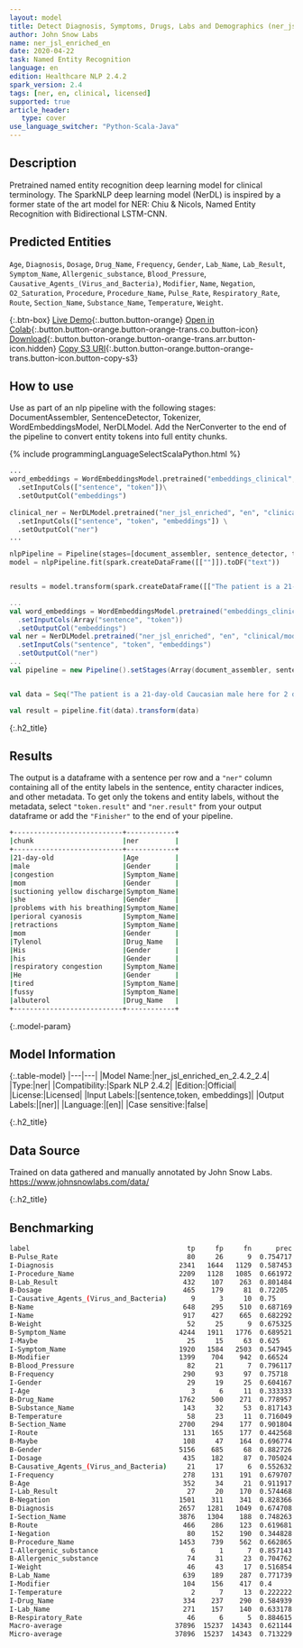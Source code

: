 ```yaml
---
layout: model
title: Detect Diagnosis, Symptoms, Drugs, Labs and Demographics (ner_jsl_enriched)
author: John Snow Labs
name: ner_jsl_enriched_en
date: 2020-04-22
task: Named Entity Recognition
language: en
edition: Healthcare NLP 2.4.2
spark_version: 2.4
tags: [ner, en, clinical, licensed]
supported: true
article_header:
   type: cover
use_language_switcher: "Python-Scala-Java"
---
```



## Description


Pretrained named entity recognition deep learning model for clinical terminology. The SparkNLP deep learning model (NerDL) is inspired by a former state of the art model for NER: Chiu & Nicols, Named Entity Recognition with Bidirectional LSTM-CNN. 


## Predicted Entities 
`Age`, `Diagnosis`, `Dosage`, `Drug_Name`, `Frequency`, `Gender`, `Lab_Name`, `Lab_Result`, `Symptom_Name`, `Allergenic_substance`, `Blood_Pressure`, `Causative_Agents_(Virus_and_Bacteria)`, `Modifier`, `Name`, `Negation`, `O2_Saturation`, `Procedure`, `Procedure_Name`, `Pulse_Rate`, `Respiratory_Rate`, `Route`, `Section_Name`, `Substance_Name`, `Temperature`, `Weight`.


{:.btn-box}
[Live Demo](https://demo.johnsnowlabs.com/healthcare/NER_JSL/){:.button.button-orange}
[Open in Colab](https://colab.research.google.com/github/JohnSnowLabs/spark-nlp-workshop/blob/master/tutorials/streamlit_notebooks/healthcare/NER_JSL.ipynb){:.button.button-orange.button-orange-trans.co.button-icon}
[Download](https://s3.amazonaws.com/auxdata.johnsnowlabs.com/clinical/models/ner_jsl_enriched_en_2.4.2_2.4_1587513303751.zip){:.button.button-orange.button-orange-trans.arr.button-icon.hidden}
[Copy S3 URI](s3://auxdata.johnsnowlabs.com/clinical/models/ner_jsl_enriched_en_2.4.2_2.4_1587513303751.zip){:.button.button-orange.button-orange-trans.button-icon.button-copy-s3}




## How to use
Use as part of an nlp pipeline with the following stages: DocumentAssembler, SentenceDetector, Tokenizer, WordEmbeddingsModel, NerDLModel. Add the NerConverter to the end of the pipeline to convert entity tokens into full entity chunks.


<div class="tabs-box" markdown="1">


{% include programmingLanguageSelectScalaPython.html %}




```python
...
word_embeddings = WordEmbeddingsModel.pretrained("embeddings_clinical", "en", "clinical/models")\
  .setInputCols(["sentence", "token"])\
  .setOutputCol("embeddings")
  
clinical_ner = NerDLModel.pretrained("ner_jsl_enriched", "en", "clinical/models") \
  .setInputCols(["sentence", "token", "embeddings"]) \
  .setOutputCol("ner")
...

nlpPipeline = Pipeline(stages=[document_assembler, sentence_detector, tokenizer, word_embeddings, clinical_ner, ner_converter])
model = nlpPipeline.fit(spark.createDataFrame([[""]]).toDF("text"))


results = model.transform(spark.createDataFrame([["The patient is a 21-day-old Caucasian male here for 2 days of congestion - mom has been suctioning yellow discharge from the patient's nares, plus she has noticed some mild problems with his breathing while feeding (but negative for any perioral cyanosis or retractions). One day ago, mom also noticed a tactile temperature and gave the patient Tylenol. Baby also has had some decreased p.o. intake. His normal breast-feeding is down from 20 minutes q.2h. to 5 to 10 minutes secondary to his respiratory congestion. He sleeps well, but has been more tired and has been fussy over the past 2 days. The parents noticed no improvement with albuterol treatments given in the ER. His urine output has also decreased; normally he has 8 to 10 wet and 5 dirty diapers per 24 hours, now he has down to 4 wet diapers per 24 hours. Mom denies any diarrhea. His bowel movements are yellow colored and soft in nature."]], ["text"]))
```


```scala
...
val word_embeddings = WordEmbeddingsModel.pretrained("embeddings_clinical", "en", "clinical/models")
  .setInputCols(Array("sentence", "token"))
  .setOutputCol("embeddings")
val ner = NerDLModel.pretrained("ner_jsl_enriched", "en", "clinical/models")
  .setInputCols("sentence", "token", "embeddings")
  .setOutputCol("ner")
...
val pipeline = new Pipeline().setStages(Array(document_assembler, sentence_detector, tokenizer, word_embeddings, ner, ner_converter))


val data = Seq("The patient is a 21-day-old Caucasian male here for 2 days of congestion - mom has been suctioning yellow discharge from the patient's nares, plus she has noticed some mild problems with his breathing while feeding (but negative for any perioral cyanosis or retractions). One day ago, mom also noticed a tactile temperature and gave the patient Tylenol. Baby also has had some decreased p.o. intake. His normal breast-feeding is down from 20 minutes q.2h. to 5 to 10 minutes secondary to his respiratory congestion. He sleeps well, but has been more tired and has been fussy over the past 2 days. The parents noticed no improvement with albuterol treatments given in the ER. His urine output has also decreased; normally he has 8 to 10 wet and 5 dirty diapers per 24 hours, now he has down to 4 wet diapers per 24 hours. Mom denies any diarrhea. His bowel movements are yellow colored and soft in nature.").toDF("text")

val result = pipeline.fit(data).transform(data)
```


</div>


{:.h2_title}
## Results
The output is a dataframe with a sentence per row and a ``"ner"`` column containing all of the entity labels in the sentence, entity character indices, and other metadata. To get only the tokens and entity labels, without the metadata, select ``"token.result"`` and ``"ner.result"`` from your output dataframe or add the ``"Finisher"`` to the end of your pipeline.


```bash
+---------------------------+------------+
|chunk                      |ner         |
+---------------------------+------------+
|21-day-old                 |Age         |
|male                       |Gender      |
|congestion                 |Symptom_Name|
|mom                        |Gender      |
|suctioning yellow discharge|Symptom_Name|
|she                        |Gender      |
|problems with his breathing|Symptom_Name|
|perioral cyanosis          |Symptom_Name|
|retractions                |Symptom_Name|
|mom                        |Gender      |
|Tylenol                    |Drug_Name   |
|His                        |Gender      |
|his                        |Gender      |
|respiratory congestion     |Symptom_Name|
|He                         |Gender      |
|tired                      |Symptom_Name|
|fussy                      |Symptom_Name|
|albuterol                  |Drug_Name   |
+---------------------------+------------+
```


{:.model-param}
## Model Information


{:.table-model}
|---|---|
|Model Name:|ner_jsl_enriched_en_2.4.2_2.4|
|Type:|ner|
|Compatibility:|Spark NLP 2.4.2|
|Edition:|Official|
|License:|Licensed|
|Input Labels:|[sentence,token, embeddings]|
|Output Labels:|[ner]|
|Language:|[en]|
|Case sensitive:|false|


{:.h2_title}
## Data Source
Trained on data gathered and manually annotated by John Snow Labs.
https://www.johnsnowlabs.com/data/


{:.h2_title}
## Benchmarking
```bash
label                                       tp     fp     fn      prec       rec        f1
B-Pulse_Rate                                80     26      9  0.754717  0.898876  0.820513
I-Diagnosis                               2341   1644   1129  0.587453  0.67464   0.628035
I-Procedure_Name                          2209   1128   1085  0.661972  0.670613  0.666265
B-Lab_Result                               432    107    263  0.801484  0.621583  0.700162
B-Dosage                                   465    179     81  0.72205   0.851648  0.781513
I-Causative_Agents_(Virus_and_Bacteria)      9      3     10  0.75      0.473684  0.580645
B-Name                                     648    295    510  0.687169  0.559585  0.616849
I-Name                                     917    427    665  0.682292  0.579646  0.626794
B-Weight                                    52     25      9  0.675325  0.852459  0.753623
B-Symptom_Name                            4244   1911   1776  0.689521  0.704983  0.697166
I-Maybe                                     25     15     63  0.625     0.284091  0.390625
I-Symptom_Name                            1920   1584   2503  0.547945  0.434095  0.48442 
B-Modifier                                1399    704    942  0.66524   0.597608  0.629613
B-Blood_Pressure                            82     21      7  0.796117  0.921348  0.854167
B-Frequency                                290     93     97  0.75718   0.749354  0.753247
I-Gender                                    29     19     25  0.604167  0.537037  0.568627
I-Age                                        3      6     11  0.333333  0.214286  0.26087 
B-Drug_Name                               1762    500    271  0.778957  0.866699  0.820489
B-Substance_Name                           143     32     53  0.817143  0.729592  0.770889
B-Temperature                               58     23     11  0.716049  0.84058   0.773333
B-Section_Name                            2700    294    177  0.901804  0.938478  0.919775
I-Route                                    131    165    177  0.442568  0.425325  0.433775
B-Maybe                                    108     47    164  0.696774  0.397059  0.505855
B-Gender                                  5156    685     68  0.882726  0.986983  0.931948
I-Dosage                                   435    182     87  0.705024  0.833333  0.763828
B-Causative_Agents_(Virus_and_Bacteria)     21     17      6  0.552632  0.777778  0.646154
I-Frequency                                278    131    191  0.679707  0.592751  0.633257
B-Age                                      352     34     21  0.911917  0.9437    0.927536
I-Lab_Result                                27     20    170  0.574468  0.137056  0.221311
B-Negation                                1501    311    341  0.828366  0.814875  0.821565
B-Diagnosis                               2657   1281   1049  0.674708  0.716945  0.695186
I-Section_Name                            3876   1304    188  0.748263  0.95374   0.838598
B-Route                                    466    286    123  0.619681  0.791172  0.695004
I-Negation                                  80    152    190  0.344828  0.296296  0.318725
B-Procedure_Name                          1453    739    562  0.662865  0.721092  0.690754
I-Allergenic_substance                       6      1      7  0.857143  0.461538  0.6     
B-Allergenic_substance                      74     31     23  0.704762  0.762887  0.732673
I-Weight                                    46     43     17  0.516854  0.730159  0.605263
B-Lab_Name                                 639    189    287  0.771739  0.690065  0.72862 
I-Modifier                                 104    156    417  0.4       0.199616  0.266325
I-Temperature                                2      7     13  0.222222  0.133333  0.166667
I-Drug_Name                                334    237    290  0.584939  0.535256  0.558996
I-Lab_Name                                 271    157    140  0.633178  0.659367  0.646007
B-Respiratory_Rate                          46      6      5  0.884615  0.901961  0.893204
Macro-average                            37896  15237  14343  0.621144  0.562248  0.59023 
Micro-average                            37896  15237  14343  0.713229  0.725435  0.71928 
```
<!--stackedit_data:
eyJoaXN0b3J5IjpbNzEzNTgzNTk1LDEwMTg5NTAyMDUsMjA1MD
M0MTA4Nl19
-->